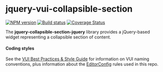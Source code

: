 # jquery-vui-collapsible-section
[![NPM version][npm-image]][npm-url]
[![Build status][ci-image]][ci-url]
[![Coverage Status][coverage-image]][coverage-url]

The **jquery-collapsible-section-jquery** library provides a jQuery-based widget representing a collapsible section of content.

#### Coding styles
See the [VUI Best Practices & Style Guide](https://github.com/Brightspace/valence-ui-docs/wiki/Best-Practices-&-Style-Guide) for information on VUI naming conventions, plus information about the [EditorConfig](http://editorconfig.org) rules used in this repo.

[npm-url]: https://npmjs.org/package/jquery-vui-collapsible-section
[npm-image]: https://img.shields.io/npm/v/jquery-vui-collapsible-section.png
[ci-image]: https://travis-ci.org/Brightspace/jquery-valence-ui-collapsible-section.svg?branch=master
[ci-url]: https://travis-ci.org/Brightspace/jquery-valence-ui-collapsible-section
[coverage-image]: https://img.shields.io/coveralls/Brightspace/jquery-valence-ui-collapsible-section.svg
[coverage-url]: https://coveralls.io/r/Brightspace/jquery-valence-ui-collapsible-section?branch=master
